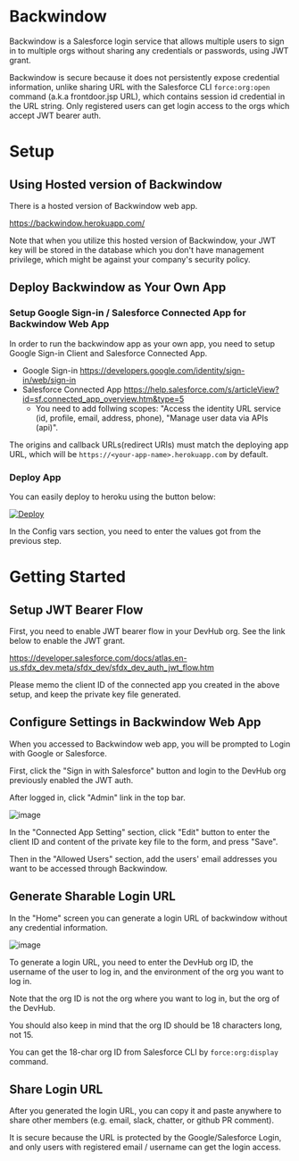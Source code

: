 # Backwindow

Backwindow is a Salesforce login service that allows multiple users to sign in to multiple orgs without sharing any credentials or passwords, using JWT grant.

Backwindow is secure because it does not persistently expose credential information, unlike sharing URL with the Salesforce CLI `force:org:open` command (a.k.a frontdoor.jsp URL), which contains session id credential in the URL string.
Only registered users can get login access to the orgs which accept JWT bearer auth.

# Setup

## Using Hosted version of Backwindow

There is a hosted version of Backwindow web app.

https://backwindow.herokuapp.com/

Note that when you utilize this hosted version of Backwindow, your JWT key will be stored in the database which you don't have management privilege,
which might be against your company's security policy.

## Deploy Backwindow as Your Own App

### Setup Google Sign-in / Salesforce Connected App for Backwindow Web App

In order to run the backwindow app as your own app, you need to setup Google Sign-in Client and Salesforce Connected App.

* Google Sign-in https://developers.google.com/identity/sign-in/web/sign-in
* Salesforce Connected App https://help.salesforce.com/s/articleView?id=sf.connected_app_overview.htm&type=5
	- You need to add follwing scopes: "Access the identity URL service (id, profile, email, address, phone), "Manage user data via APIs (api)".

The origins and callback URLs(redirect URIs) must match the deploying app URL, which will be `https://<your-app-name>.herokuapp.com` by default.

### Deploy App 

You can easily deploy to heroku using the button below:

[![Deploy](https://www.herokucdn.com/deploy/button.svg)](https://heroku.com/deploy?template=https://github.com/stomita/salesforce-backwindow-web)

In the Config vars section, you need to enter the values got from the previous step.

# Getting Started

## Setup JWT Bearer Flow

First, you need to enable JWT bearer flow in your DevHub org. See the link below to enable the JWT grant.

https://developer.salesforce.com/docs/atlas.en-us.sfdx_dev.meta/sfdx_dev/sfdx_dev_auth_jwt_flow.htm

Please memo the client ID of the connected app you created in the above setup, and keep the private key file generated.

## Configure Settings in Backwindow Web App

When you accessed to Backwindow web app, you will be prompted to Login with Google or Salesforce.

First, click the "Sign in with Salesforce" button and login to the DevHub org previously enabled the JWT auth.

After logged in, click "Admin" link in the top bar.

![image](https://user-images.githubusercontent.com/23387/142156014-c4870e60-d3c7-449f-9560-43a2f15161b0.png)

In the "Connected App Setting" section, click "Edit" button to enter the client ID and content of the private key file to the form, and press "Save".

Then in the "Allowed Users" section, add the users' email addresses you want to be accessed through Backwindow.

## Generate Sharable Login URL

In the "Home" screen you can generate a login URL of backwindow without any credential information.

![image](https://user-images.githubusercontent.com/23387/142156337-6980f35e-6d55-4965-a8dd-6ce420ac737f.png)

To generate a login URL, you need to enter the DevHub org ID, the username of the user to log in, and the environment of the org you want to log in.

Note that the org ID is not the org where you want to log in, but the org of the DevHub.

You should also keep in mind that the org ID should be 18 characters long, not 15.

You can get the 18-char org ID from Salesforce CLI by `force:org:display` command.

## Share Login URL

After you generated the login URL, you can copy it and paste anywhere to share other members (e.g. email, slack, chatter, or github PR comment).

It is secure because the URL is protected by the Google/Salesforce Login, and only users with registered email / username can get the login access.


